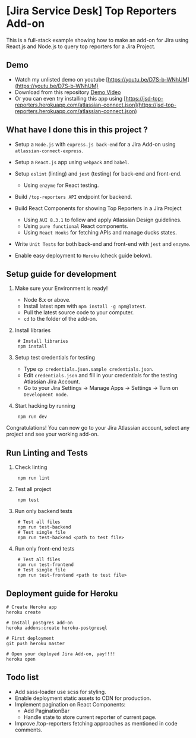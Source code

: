 # [Jira Service Desk] Top Reporters Add-on
This is a full-stack example showing how to make an add-on for Jira using React.js and Node.js to query top reporters for a Jira Project.

## Demo
* Watch my unlisted demo on youtube [https://youtu.be/D7S-b-WNhUM](https://youtu.be/D7S-b-WNhUM)
* Download from this repository [Demo Video](demo/JiraServiceDesk_Top_Reporters_Addon_Demo.mov)
* Or you can even try installing this app using [https://jsd-top-reporters.herokuapp.com/atlassian-connect.json](https://jsd-top-reporters.herokuapp.com/atlassian-connect.json)

## What have I done this in this project ?
* Setup a `Node.js` with `express.js back-end` for a Jira Add-on using `atlassian-connect-express`.
* Setup a `React.js` app using `webpack` and `babel`.
* Setup `eslint` (linting) and `jest` (testing) for back-end and front-end.

	* Using `enzyme` for React testing.

* Build `/top-reporters API` endpoint for backend.
* Build React Components for showing Top Reporters in a Jira Project

	* Using `AUI 8.3.1` to follow and apply Atlassian Design guidelines.
	* Using `pure functional` React components.
	* Using `React Hooks` for fetching APIs and manage ducks states.

* Write `Unit Tests` for both back-end and front-end with `jest` and `enzyme`.
* Enable easy deployment to `Heroku` (check guide below).

## Setup guide for development
1. Make sure your Environment is ready!

	* Node 8.x or above.
	* Install latest npm with `npm install -g npm@latest`.
	* Pull the latest source code to your computer.
	* `cd` to the folder of the add-on.

2. Install libraries

        # Install libraries
        npm install

3. Setup test credentials for testing

	* Type `cp credentials.json.sample credentials.json`.
	* Edit `credentials.json` and fill in your credentials for the testing Atlassian Jira Account.
	* Go to your Jira Settings -> Manage Apps -> Settings -> Turn on `Development mode`.

4. Start hacking by running

        npm run dev

Congratulations! You can now go to your Jira Atlassian account, select any project and see your working add-on.

## Run Linting and Tests

1. Check linting

        npm run lint

2. Test all project

        npm test

3. Run only backend tests

        # Test all files
        npm run test-backend
        # Test single file
        npm run test-backend <path to test file>

4. Run only front-end tests

        # Test all files
        npm run test-frontend
        # Test single file
        npm run test-frontend <path to test file>

## Deployment guide for Heroku

    # Create Heroku app
    heroku create

    # Install postgres add-on
    heroku addons:create heroku-postgresql

    # First deployment
    git push heroku master

    # Open your deployed Jira Add-on, yay!!!!
    heroku open

## Todo list
* Add sass-loader use scss for styling.
* Enable deployment static assets to CDN for production.
* Implement pagination on React Components:
	* Add PaginationBar
	* Handle state to store current reporter of current page.
* Improve /top-reporters fetching approaches as mentioned in code comments.
